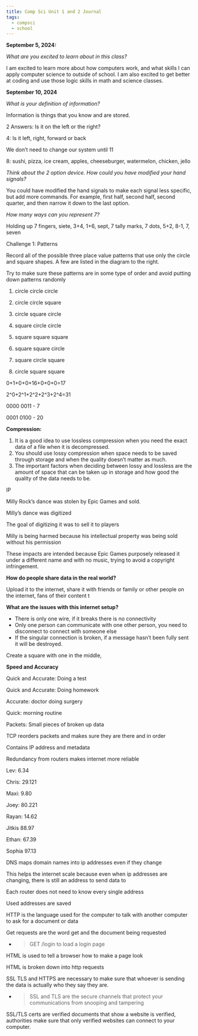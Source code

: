 ```yaml
---
title: Comp Sci Unit 1 and 2 Journal
tags:
  - compsci
  - school
---
```


**September 5, 2024:**

*What are you excited to learn about in this class?*

I am excited to learn more about how computers work, and what skills I can apply computer science to outside of school. I am also excited to get better at coding and use those logic skills in math and science classes.

**September 10, 2024**

*What is your definition of information?*

Information is things that you know and are stored.

2 Answers: Is it on the left or the right?

4: Is it left, right, forward or back

We don’t need to change our system until 11

8: sushi, pizza, ice cream, apples, cheeseburger, watermelon, chicken, jello

*Think about the 2 option device. How could you have modified your hand signals?*

You could have modified the hand signals to make each signal less specific, but add more commands. For example, first half, second half, second quarter, and then narrow it down to the last option.

*How many ways can you represent 7?*

Holding up 7 fingers, siete, 3+4, 1+6, sept, 7 tally marks, 7 dots, 5+2, 8-1, 7, seven

Challenge 1: Patterns

Record all of the possible three place value patterns that use only the circle and square shapes. A few are listed in the diagram to the right.

Try to make sure these patterns are in some type of order and avoid putting down patterns randomly

1) circle circle circle

2) circle circle square

3) circle square circle

4) square circle circle

5) square square square

6) square square circle

7) square circle square

8) circle square square

0+1+0+0+16+0+0+0=17

2^0+2^1+2^2+2^3+2^4=31

0000 0011 - 7

0001 0100 - 20

**Compression:**

1. It is a good idea to use lossless compression when you need the exact data of a file when it is decompressed.
2. You should use lossy compression when space needs to be saved through storage and when the quality doesn’t matter as much.
3. The important factors when deciding between lossy and lossless are the amount of space that can be taken up in storage and how good the quality of the data needs to be.

IP

Milly Rock’s dance was stolen by Epic Games and sold.

Milly’s dance was digitized

The goal of digitizing it was to sell it to players

Milly is being harmed because his intellectual property was being sold without his permission

These impacts are intended because Epic Games purposely released it under a different name and with no music, trying to avoid a copyright infringement.

**How do people share data in the real world?**

Upload it to the internet, share it with friends or family or other people on the internet, fans of their content t

**What are the issues with this internet setup?**

- There is only one wire, if it breaks there is no connectivity
- Only one person can communicate with one other person, you need to disconnect to connect with someone else
- If the singular connection is broken, if a message hasn’t been fully sent it will be destroyed.

Create a square with one in the middle,

**Speed and Accuracy**

Quick and Accurate: Doing a test

Quick and Accurate: Doing homework

Accurate: doctor doing surgery

Quick: morning routine

Packets: Small pieces of broken up data

TCP reorders packets and makes sure they are there and in order

Contains IP address and metadata

Redundancy from routers makes internet more reliable

Lev: 6.34

Chris: 29.121

Maxi: 9.80

Joey: 80.221

Rayan: 14.62

Jitkis 88.97

Ethan: 67.39

Sophia 97.13

DNS maps domain names into ip addresses even if they change

This helps the internet scale because even when ip addresses are changing, there is still an address to send data to

Each router does not need to know every single address

Used addresses are saved

HTTP is the language used for the computer to talk with another computer to ask for a document or data

Get requests are the word get and the document being requested

- > GET /login to load a login page

HTML is used to tell a browser how to make a page look

HTML is broken down into http requests

SSL TLS and HTTPS are necessary to make sure that whoever is sending the data is actually who they say they are.

- > SSL and TLS are the secure channels that protect your communications from snooping and tampering

SSL/TLS certs are verified documents that show a website is verified, authorities make sure that only verified websites can connect to your computer.
